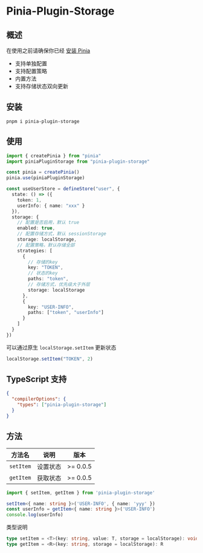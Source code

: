 # Pinia-Plugin-Storage

## 概述

在使用之前请确保你已经 [安装 Pinia](https://pinia.vuejs.org/zh/getting-started.html)

- 支持单独配置
- 支持配置策略
- 内置方法
- 支持存储状态双向更新

## 安装

```
pnpm i pinia-plugin-storage
```

## 使用

```ts
import { createPinia } from "pinia"
import piniaPluginStorage from "pinia-plugin-storage"

const pinia = createPinia()
pinia.use(piniaPluginStorage)

const useUserStore = defineStore("user", {
  state: () => ({
    token: 1,
    userInfo: { name: "xxx" }
  }),
  storage: {
    // 配置是否启用，默认 true
    enabled: true,
    // 配置存储方式，默认 sessionStorage
    storage: localStorage,
    // 配置策略，默认存储全部
    strategies: [
      {
        // 存储的key
        key: "TOKEN",
        // 状态的key
        paths: "token",
        // 存储方式，优先级大于外层
        storage: localStorage
      },
      {
        key: "USER-INFO",
        paths: ["token", "userInfo"]
      }
    ]
  }
})
```

可以通过原生 `localStorage.setItem` 更新状态

```ts
localStorage.setItem("TOKEN", 2)
```
## TypeScript 支持

```json
{
  "compilerOptions": {
    "types": ["pinia-plugin-storage"]
  }
}
```

## 方法

| 方法名    | 说明     | 版本     |
| --------- | -------- | -------- |
| `setItem` | 设置状态 | >= 0.0.5 |
| `getItem` | 获取状态 | >= 0.0.5 |

```ts
import { setItem, getItem } from 'pinia-plugin-storage'

setItem<{ name: string }>('USER-INFO', { name: 'yyy' })
const userInfo = getItem<{ name: string }>('USER-INFO')
console.log(userInfo)
```

类型说明

```ts
type setItem = <T>(key: string, value: T, storage = localStorage): void
type getItem = <R>(key: string, storage = localStorage): R
```

